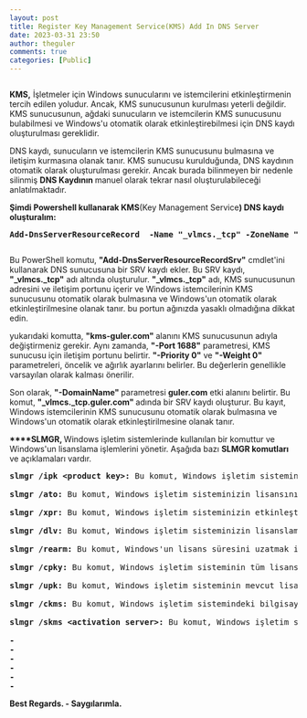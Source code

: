 ```yaml
---
layout: post
title: Register Key Management Service(KMS) Add In DNS Server
date: 2023-03-31 23:50
author: theguler
comments: true
categories: [Public]
---
```

<!-- wp:image {"id":6355,"sizeSlug":"large","linkDestination":"none"} -->
<figure class="wp-block-image size-large"><img src="https://theguler.wordpress.com/wp-content/uploads/2023/03/kms_add_dns.png?w=993" alt="" class="wp-image-6355" /></figure>
<!-- /wp:image -->

<!-- wp:paragraph -->
<p><strong>KMS,</strong> İşletmeler için Windows sunucularını ve istemcilerini etkinleştirmenin tercih edilen yoludur. Ancak, KMS sunucusunun kurulması yeterli değildir. KMS sunucusunun, ağdaki sunucuların ve istemcilerin KMS sunucusunu bulabilmesi ve Windows'u otomatik olarak etkinleştirebilmesi için DNS kaydı oluşturulması gereklidir.</p>
<!-- /wp:paragraph -->

<!-- wp:paragraph -->
<p>DNS kaydı, sunucuların ve istemcilerin KMS sunucusunu bulmasına ve iletişim kurmasına olanak tanır. KMS sunucusu kurulduğunda, DNS kaydının otomatik olarak oluşturulması gerekir.  Ancak burada bilinmeyen bir nedenle silinmiş <strong>DNS Kaydının </strong>manuel olarak tekrar nasıl oluşturulabileceği anlatılmaktadır.</p>
<!-- /wp:paragraph -->

<!-- wp:paragraph -->
<p><strong>Şimdi Powershell kullanarak KMS</strong>(Key Management Service<strong>) DNS kaydı oluşturalım:</strong></p>
<!-- /wp:paragraph -->

<!-- wp:preformatted -->
<pre class="wp-block-preformatted"><strong>Add-DnsServerResourceRecord  -Name "_vlmcs._tcp" -ZoneName "guler.com" -SRV -DomainName "kms-guler.com" -Priority 0 -Weight 0 -Port 1688 -ComputerName guler.com</strong></pre>
<!-- /wp:preformatted -->

<!-- wp:image {"id":6362,"sizeSlug":"large","linkDestination":"none"} -->
<figure class="wp-block-image size-large"><img src="https://theguler.wordpress.com/wp-content/uploads/2023/03/dns_kms.png?w=1024" alt="" class="wp-image-6362" /></figure>
<!-- /wp:image -->

<!-- wp:paragraph -->
<p></p>
<!-- /wp:paragraph -->

<!-- wp:paragraph -->
<p>Bu PowerShell komutu, <strong>"Add-DnsServerResourceRecordSrv"</strong> cmdlet'ini kullanarak DNS sunucusuna bir SRV kaydı ekler. Bu SRV kaydı, <strong>"_vlmcs._tcp"</strong> adı altında oluşturulur. <strong>"_vlmcs._tcp"</strong> adı, KMS sunucusunun adresini ve iletişim portunu içerir ve Windows istemcilerinin KMS sunucusunu otomatik olarak bulmasına ve Windows'un otomatik olarak etkinleştirilmesine olanak tanır. bu portun ağınızda yasaklı olmadığına dikkat edin.</p>
<!-- /wp:paragraph -->

<!-- wp:paragraph -->
<p>yukarıdaki komutta, <strong>"kms-guler.com" </strong>alanını KMS sunucusunun adıyla değiştirmeniz gerekir.  Aynı zamanda, <strong>"-Port 1688"</strong> parametresi, KMS sunucusu için iletişim portunu belirtir. <strong>"-Priority 0"</strong> ve <strong>"-Weight 0"</strong> parametreleri, öncelik ve ağırlık ayarlarını belirler. Bu değerlerin genellikle varsayılan olarak kalması önerilir.</p>
<!-- /wp:paragraph -->

<!-- wp:paragraph -->
<p>Son olarak, <strong>"-DomainName" </strong>parametresi <strong>guler.com</strong> etki alanını belirtir. Bu komut, <strong>"_vlmcs._tcp.guler.com" </strong>adında bir SRV kaydı oluşturur. Bu kayıt, Windows istemcilerinin KMS sunucusunu otomatik olarak bulmasına ve Windows'un otomatik olarak etkinleştirilmesine olanak tanır.</p>
<!-- /wp:paragraph -->

<!-- wp:paragraph -->
<p><strong>****SLMGR, </strong>Windows işletim sistemlerinde kullanılan bir komuttur ve Windows'un lisanslama işlemlerini yönetir.  Aşağıda bazı <strong>SLMGR komutları</strong> ve açıklamaları vardır.</p>
<!-- /wp:paragraph -->

<!-- wp:preformatted -->
<pre class="wp-block-preformatted"><strong>slmgr /ipk &lt;product key&gt;:</strong> Bu komut, Windows işletim sisteminin bir ürün anahtarını değiştirmek için kullanılır. "product key" yerine, lisans anahtarınızı girin.

<strong>slmgr /ato: </strong>Bu komut, Windows işletim sisteminizin lisansını etkinleştirmek için kullanılır.

<strong>slmgr /xpr:</strong> Bu komut, Windows işletim sisteminizin etkinleştirilip etkinleştirilmediğini kontrol etmek için kullanılır. Bu komutu çalıştırarak, Windows'un etkinleştirilmiş olup olmadığını ve lisansın ne zaman sona ereceğini görüntüleyebilirsiniz.

<strong>slmgr /dlv:</strong> Bu komut, Windows işletim sisteminizin lisanslama bilgilerini ayrıntılı olarak görüntülemek için kullanılır.

<strong>slmgr /rearm:</strong> Bu komut, Windows'un lisans süresini uzatmak için kullanılır. Bu komutu kullanarak, Windows'un etkinleştirilmesini birkaç kez daha erteleyebilirsiniz.

<strong>slmgr /cpky:</strong> Bu komut, Windows işletim sisteminin tüm lisans anahtarlarını kaldırmak için kullanılır. Bu komutu kullanarak, Windows'un mevcut lisans anahtarlarını kaldırabilir ve yeni bir lisans anahtarı girebilirsiniz.

<strong>slmgr /upk: </strong>Bu komut, Windows işletim sisteminin mevcut lisans anahtarını kaldırmak için kullanılır. Bu komutu kullanarak, Windows'un mevcut lisans anahtarını kaldırabilirsiniz.

<strong>slmgr /ckms:</strong> Bu komut, Windows işletim sistemindeki bilgisayarın KMS (Key Management Service) sunucusuna kayıt yapmış olduğu anahtar bilgisini kaldırmak için kullanılır.

<strong>slmgr /skms &lt;activation server&gt;:</strong> Bu komut, Windows işletim sisteminin bir aktivasyon sunucusuna bağlanmasını sağlamak için kullanılır. "activation server" yerine, Windows'un bağlanması gereken aktivasyon sunucusunun adını veya IP adresini giriniz.

<strong>-
-
-
-
-
-</strong></pre>
<!-- /wp:preformatted -->

<!-- wp:paragraph -->
<p><strong>Best Regards. - Saygılarımla.</strong></p>
<!-- /wp:paragraph -->
